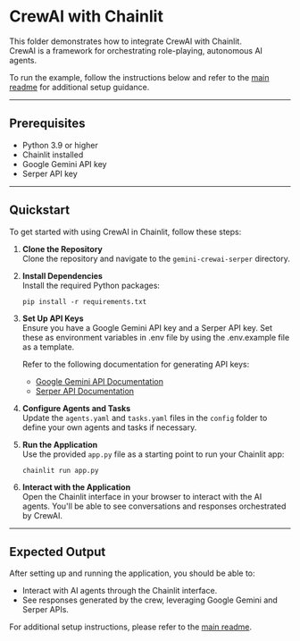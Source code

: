 # CrewAI with Chainlit

This folder demonstrates how to integrate CrewAI with Chainlit.  
CrewAI is a framework for orchestrating role-playing, autonomous AI agents.

To run the example, follow the instructions below and refer to the [main readme](/README.md) for additional setup guidance.

---

## Prerequisites

- Python 3.9 or higher
- Chainlit installed
- Google Gemini API key
- Serper API key

---

## Quickstart

To get started with using CrewAI in Chainlit, follow these steps:

1. **Clone the Repository**  
   Clone the repository and navigate to the `gemini-crewai-serper` directory.

2. **Install Dependencies**  
   Install the required Python packages:

   ```shell
   pip install -r requirements.txt
   ```

3. **Set Up API Keys**  
   Ensure you have a Google Gemini API key and a Serper API key. Set these as environment variables in .env file by using the .env.example file as a template.

   Refer to the following documentation for generating API keys:  
   - [Google Gemini API Documentation](https://ai.google.dev/gemini-api/docs/api-key)  
   - [Serper API Documentation](https://serper.dev/)

4. **Configure Agents and Tasks**  
   Update the `agents.yaml` and `tasks.yaml` files in the `config` folder to define your own agents and tasks if necessary.

5. **Run the Application**  
   Use the provided `app.py` file as a starting point to run your Chainlit app:

   ```shell
   chainlit run app.py
   ```

6. **Interact with the Application**  
   Open the Chainlit interface in your browser to interact with the AI agents. You'll be able to see conversations and responses orchestrated by CrewAI.

---

## Expected Output

After setting up and running the application, you should be able to:  
- Interact with AI agents through the Chainlit interface.  
- See responses generated by the crew, leveraging Google Gemini and Serper APIs.


For additional setup instructions, please refer to the [main readme](/README.md).